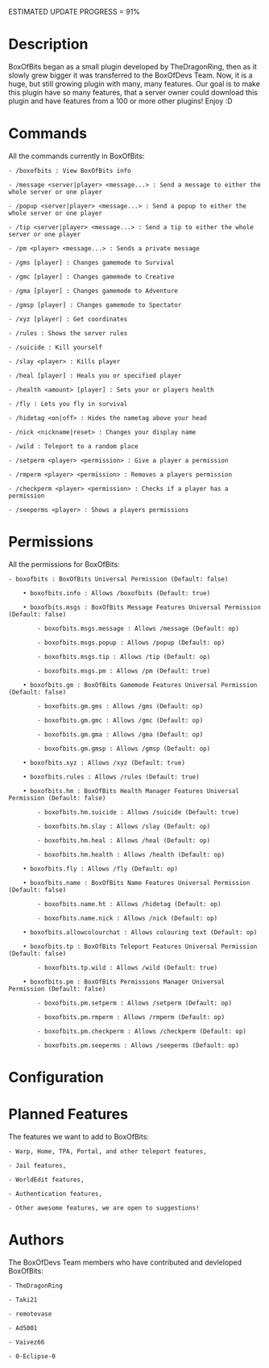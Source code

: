 ESTIMATED UPDATE PROGRESS = 91%

Description
============
BoxOfBits began as a small plugin developed by TheDragonRing, then as it slowly grew bigger it was transferred to the BoxOfDevs Team. Now, it is a huge, but still growing plugin with many, many features. Our goal is to make this plugin have so many features, that a server owner could download this plugin and have features from a 100 or more other plugins! Enjoy :D

Commands
=========
All the commands currently in BoxOfBits:

    - /boxofbits : View BoxOfBits info

    - /message <server|player> <message...> : Send a message to either the whole server or one player

    - /popup <server|player> <message...> : Send a popup to either the whole server or one player

    - /tip <server|player> <message...> : Send a tip to either the whole server or one player

    - /pm <player> <message...> : Sends a private message

    - /gms [player] : Changes gamemode to Survival

    - /gmc [player] : Changes gamemode to Creative

    - /gma [player] : Changes gamemode to Adventure

    - /gmsp [player] : Changes gamemode to Spectator

    - /xyz [player] : Get coordinates

    - /rules : Shows the server rules

    - /suicide : Kill yourself

    - /slay <player> : Kills player

    - /heal [player] : Heals you or specified player

    - /health <amount> [player] : Sets your or players health

    - /fly : Lets you fly in survival

    - /hidetag <on|off> : Hides the nametag above your head

    - /nick <nickname|reset> : Changes your display name

    - /wild : Teleport to a random place

    - /setperm <player> <permission> : Give a player a permission

    - /rmperm <player> <permission> : Removes a players permission

    - /checkperm <player> <permission> : Checks if a player has a permission

    - /seeperms <player> : Shows a players permissions

Permissions
============
All the permissions for BoxOfBits:

    - boxofbits : BoxOfBits Universal Permission (Default: false)

        • boxofbits.info : Allows /boxofbits (Default: true)

        • boxofbits.msgs : BoxOfBits Message Features Universal Permission (Default: false)

            - boxofbits.msgs.message : Allows /message (Default: op)

            - boxofbits.msgs.popup : Allows /popup (Default: op)

            - boxofbits.msgs.tip : Allows /tip (Default: op)

            - boxofbits.msgs.pm : Allows /pm (Default: true)

        • boxofbits.gm : BoxOfBits Gamemode Features Universal Permission (Default: false)

            - boxofbits.gm.gms : Allows /gms (Default: op)

            - boxofbits.gm.gmc : Allows /gmc (Default: op)

            - boxofbits.gm.gma : Allows /gma (Default: op)

            - boxofbits.gm.gmsp : Allows /gmsp (Default: op)

        • boxofbits.xyz : Allows /xyz (Default: true)

        • boxofbits.rules : Allows /rules (Default: true)

        • boxofbits.hm : BoxOfBits Health Manager Features Universal Permission (Default: false)

            - boxofbits.hm.suicide : Allows /suicide (Default: true)

            - boxofbits.hm.slay : Allows /slay (Default: op)

            - boxofbits.hm.heal : Allows /heal (Default: op)

            - boxofbits.hm.health : Allows /health (Default: op)

        • boxofbits.fly : Allows /fly (Default: op)

        • boxofbits.name : BoxOfBits Name Features Universal Permission (Default: false)

            - boxofbits.name.ht : Allows /hidetag (Default: op)

            - boxofbits.name.nick : Allows /nick (Default: op)

        • boxofbits.allowcolourchat : Allows colouring text (Default: op)

        • boxofbits.tp : BoxOfBits Teleport Features Universal Permission (Default: false)

            - boxofbits.tp.wild : Allows /wild (Default: true)

        • boxofbits.pm : BoxOfBits Permissions Manager Universal Permission (Default: false)

            - boxofbits.pm.setperm : Allows /setperm (Default: op)

            - boxofbits.pm.rmperm : Allows /rmperm (Default: op)

            - boxofbits.pm.checkperm : Allows /checkperm (Default: op)

            - boxofbits.pm.seeperms : Allows /seeperms (Default: op)

Configuration
==============


Planned Features
=================
The features we want to add to BoxOfBits:

    - Warp, Home, TPA, Portal, and other teleport features,

    - Jail features,

    - WorldEdit features,

    - Authentication features,

    - Other awesome features, we are open to suggestions!

Authors
========
The BoxOfDevs Team members who have contributed and devleloped BoxOfBits:

    - TheDragonRing

    - Taki21

    - remotevase

    - Ad5001

    - Vaivez66

	- 0-Eclipse-0
